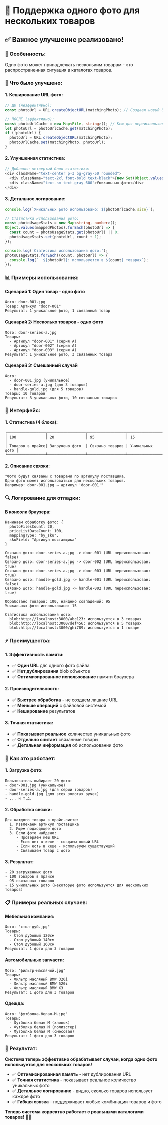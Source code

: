 # 📸 Поддержка одного фото для нескольких товаров

## ✅ **Важное улучшение реализовано!**

### 🎯 **Особенность:**
Одно фото может принадлежать нескольким товарам - это распространенная ситуация в каталогах товаров.

### 🔧 **Что было улучшено:**

#### **1. Кеширование URL фото:**
```typescript
// ДО (неэффективно):
const photoUrl = URL.createObjectURL(matchingPhoto); // Создаем новый URL для каждого товара

// ПОСЛЕ (эффективно):
const photoUrlCache = new Map<File, string>(); // Кеш для переиспользования URL
let photoUrl = photoUrlCache.get(matchingPhoto);
if (!photoUrl) {
  photoUrl = URL.createObjectURL(matchingPhoto);
  photoUrlCache.set(matchingPhoto, photoUrl);
}
```

#### **2. Улучшенная статистика:**
```typescript
// Добавлен четвертый блок статистики:
<div className="text-center p-3 bg-gray-50 rounded">
  <div className="text-2xl font-bold text-black">{new Set(Object.values(mapping.mappedPhotos)).size}</div>
  <div className="text-sm text-gray-600">Уникальных фото</div>
</div>
```

#### **3. Детальное логирование:**
```typescript
console.log(`Уникальных фото использовано: ${photoUrlCache.size}`);

// Статистика использования фото:
const photoUsageStats = new Map<string, number>();
Object.values(mappedPhotos).forEach(photoUrl => {
  const count = photoUsageStats.get(photoUrl) || 0;
  photoUsageStats.set(photoUrl, count + 1);
});

console.log('Статистика использования фото:');
photoUsageStats.forEach((count, photoUrl) => {
  console.log(`  ${photoUrl}: используется в ${count} товарах`);
});
```

### 📊 **Примеры использования:**

#### **Сценарий 1: Один товар - одно фото**
```
Фото: door-001.jpg
Товар: Артикул "door-001"
Результат: 1 уникальное фото, 1 связанный товар
```

#### **Сценарий 2: Несколько товаров - одно фото**
```
Фото: door-series-a.jpg
Товары: 
  - Артикул "door-001" (серия A)
  - Артикул "door-002" (серия A)  
  - Артикул "door-003" (серия A)
Результат: 1 уникальное фото, 3 связанных товара
```

#### **Сценарий 3: Смешанный случай**
```
Фото: 
  - door-001.jpg (уникальное)
  - door-series-a.jpg (для 3 товаров)
  - handle-gold.jpg (для 5 товаров)
Товары: 10 товаров
Результат: 3 уникальных фото, 10 связанных товаров
```

### 🎨 **Интерфейс:**

#### **1. Статистика (4 блока):**
```
┌─────────────────┬─────────────────┬─────────────────┬─────────────────┐
│ 100             │ 20              │ 95              │ 15              │
│ Товаров в прайсе│ Загружено фото  │ Связано товаров │ Уникальных фото │
└─────────────────┴─────────────────┴─────────────────┴─────────────────┘
```

#### **2. Описание связки:**
```
"Фото будут связаны с товарами по артикулу поставщика. 
Одно фото может использоваться для нескольких товаров. 
Например: door-001.jpg → артикул 'door-001'"
```

### 🔍 **Логирование для отладки:**

#### **В консоли браузера:**
```
Начинаем обработку фото: {
  photoFilesCount: 20,
  priceListDataCount: 100,
  mappingType: "by_sku",
  skuField: "Артикул поставщика"
}

Связано фото: door-series-a.jpg -> door-001 (URL переиспользован: false)
Связано фото: door-series-a.jpg -> door-002 (URL переиспользован: true)
Связано фото: door-series-a.jpg -> door-003 (URL переиспользован: true)
Связано фото: handle-gold.jpg -> handle-001 (URL переиспользован: false)
Связано фото: handle-gold.jpg -> handle-002 (URL переиспользован: true)

Обработано товаров: 100, найдено совпадений: 95
Уникальных фото использовано: 15

Статистика использования фото:
  blob:http://localhost:3000/abc123: используется в 3 товарах
  blob:http://localhost:3000/def456: используется в 5 товарах
  blob:http://localhost:3000/ghi789: используется в 1 товаре
```

### ⚡ **Преимущества:**

#### **1. Эффективность памяти:**
- ✅ **Один URL** для одного фото файла
- ✅ **Нет дублирования** blob объектов
- ✅ **Оптимизированное использование** памяти браузера

#### **2. Производительность:**
- ✅ **Быстрее обработка** - не создаем лишние URL
- ✅ **Меньше операций** с файловой системой
- ✅ **Кеширование** результатов

#### **3. Точная статистика:**
- ✅ **Показывает реальное** количество уникальных фото
- ✅ **Отдельно считает** связанные товары
- ✅ **Детальная информация** об использовании фото

### 🚀 **Как это работает:**

#### **1. Загрузка фото:**
```
Пользователь выбирает 20 фото:
- door-001.jpg (уникальное)
- door-series-a.jpg (для серии товаров)
- handle-gold.jpg (для всех золотых ручек)
- ... и т.д.
```

#### **2. Обработка связки:**
```
Для каждого товара в прайс-листе:
  1. Извлекаем артикул поставщика
  2. Ищем подходящее фото
  3. Если фото найдено:
     - Проверяем кеш URL
     - Если нет в кеше - создаем новый URL
     - Если есть в кеше - используем существующий
     - Связываем товар с фото
```

#### **3. Результат:**
```
- 20 загруженных фото
- 100 товаров в прайсе  
- 95 связанных товаров
- 15 уникальных фото (некоторые фото используются для нескольких товаров)
```

### 📋 **Примеры реальных случаев:**

#### **Мебельная компания:**
```
Фото: "стол-дуб.jpg"
Товары: 
  - Стол дубовый 120см
  - Стол дубовый 140см  
  - Стол дубовый 160см
Результат: 1 фото для 3 товаров
```

#### **Автомобильные запчасти:**
```
Фото: "фильтр-масляный.jpg"
Товары:
  - Фильтр масляный BMW 320i
  - Фильтр масляный BMW 520i
  - Фильтр масляный BMW X3
Результат: 1 фото для 3 товаров
```

#### **Одежда:**
```
Фото: "футболка-белая-M.jpg"
Товары:
  - Футболка белая M (хлопок)
  - Футболка белая M (полиэстер)
  - Футболка белая M (смесовая)
Результат: 1 фото для 3 товаров
```

### 🎉 **Результат:**

**Система теперь эффективно обрабатывает случаи, когда одно фото используется для нескольких товаров!**

- ✅ **Оптимизированная память** - нет дублирования URL
- ✅ **Точная статистика** - показывает реальное количество уникальных фото
- ✅ **Детальное логирование** - видно, сколько товаров использует каждое фото
- ✅ **Гибкая связка** - поддерживает любые комбинации товаров и фото

**Теперь система корректно работает с реальными каталогами товаров!** 📸✨




